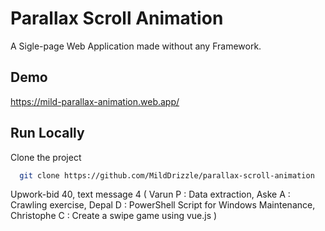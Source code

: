 # Parallax Scroll Animation

A Sigle-page Web Application made without any Framework.


## Demo

https://mild-parallax-animation.web.app/

## Run Locally

Clone the project

```bash
  git clone https://github.com/MildDrizzle/parallax-scroll-animation
```

Upwork-bid 40, text message 4 ( Varun P : Data extraction, Aske A : Crawling exercise, Depal D : PowerShell Script for Windows Maintenance, Christophe C : Create a swipe game using vue.js )
